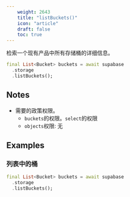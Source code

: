```yaml
---
    weight: 2643
    title: "listBuckets()"
    icon: "article"
    draft: false
    toc: true
---
```


检索一个现有产品中所有存储桶的详细信息。


```dart
final List<Bucket> buckets = await supabase
  .storage
  .listBuckets();
```






## Notes

- 需要的政策权限。
  - `buckets`的权限。`select`的权限 
  - `objects`权限: 无










## Examples

### 列表中的桶



```dart
final List<Bucket> buckets = await supabase
  .storage
  .listBuckets();
```